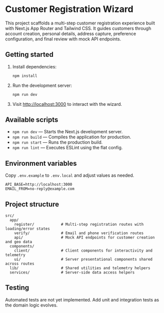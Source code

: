 # Customer Registration Wizard

This project scaffolds a multi-step customer registration experience built with Next.js App Router and Tailwind CSS. It guides
customers through account creation, personal details, address capture, preference configuration, and final review with mock API
endpoints.

## Getting started

1. Install dependencies:
   ```bash
   npm install
   ```
2. Run the development server:
   ```bash
   npm run dev
   ```
3. Visit [http://localhost:3000](http://localhost:3000) to interact with the wizard.

## Available scripts

- `npm run dev` — Starts the Next.js development server.
- `npm run build` — Compiles the application for production.
- `npm run start` — Runs the production build.
- `npm run lint` — Executes ESLint using the flat config.

## Environment variables

Copy `.env.example` to `.env.local` and adjust values as needed.

```
API_BASE=http://localhost:3000
EMAIL_FROM=no-reply@example.com
```

## Project structure

```
src/
  app/
    register/            # Multi-step registration routes with loading/error states
    verify/              # Email and phone verification routes
    api/                 # Mock API endpoints for customer creation and geo data
  components/
    client/              # Client components for interactivity and telemetry
    ui/                  # Server presentational components shared across routes
  lib/                   # Shared utilities and telemetry helpers
  services/              # Server-side data access helpers
```

## Testing

Automated tests are not yet implemented. Add unit and integration tests as the domain logic evolves.
